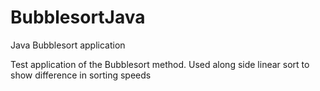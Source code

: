# BubblesortJava
Java Bubblesort application

Test application of the Bubblesort method. Used along side linear sort to show difference in sorting speeds
